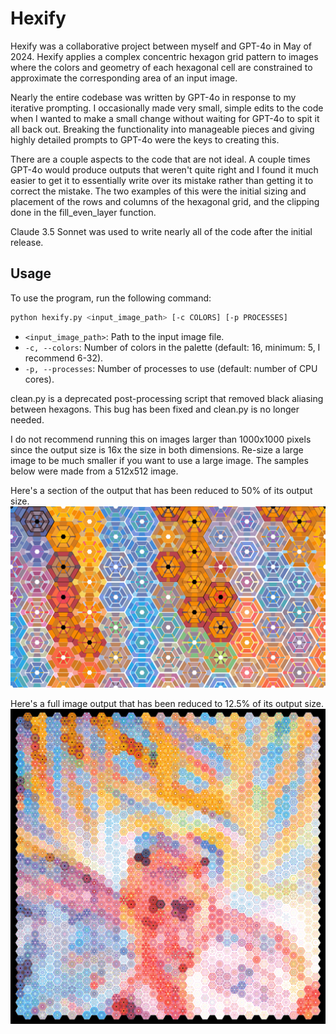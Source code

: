 # Hexify

Hexify was a collaborative project between myself and GPT-4o in May of 2024.  Hexify applies a complex concentric hexagon grid pattern to images where the colors and geometry of each hexagonal cell are constrained to approximate the corresponding area of an input image.

Nearly the entire codebase was written by GPT-4o in response to my iterative prompting.  I occasionally made very small, simple edits to the code when I wanted to make a small change without waiting for GPT-4o to spit it all back out.  Breaking the functionality into manageable pieces and giving highly detailed prompts to GPT-4o were the keys to creating this.

There are a couple aspects to the code that are not ideal.  A couple times GPT-4o would produce outputs that weren't quite right and I found it much easier to get it to essentially write over its mistake rather than getting it to correct the mistake.  The two examples of this were the initial sizing and placement of the rows and columns of the hexagonal grid, and the clipping done in the fill_even_layer function. 

Claude 3.5 Sonnet was used to write nearly all of the code after the initial release.

## Usage

To use the program, run the following command:

```bash
python hexify.py <input_image_path> [-c COLORS] [-p PROCESSES]
```
- `<input_image_path>`: Path to the input image file.
- `-c, --colors`: Number of colors in the palette (default: 16, minimum: 5, I recommend 6-32).
- `-p, --processes`: Number of processes to use (default: number of CPU cores).

clean.py is a deprecated post-processing script that removed black aliasing between hexagons.  This bug has been fixed and clean.py is no longer needed.

I do not recommend running this on images larger than 1000x1000 pixels since the output size is 16x the size in both dimensions.  Re-size a large image to be much smaller if you want to use a large image.  The samples below were made from a 512x512 image.

Here's a section of the output that has been reduced to 50% of its output size.
![sample.png](sample.png)

Here's a full image output that has been reduced to 12.5% of its output size.
![output.png](output.png)